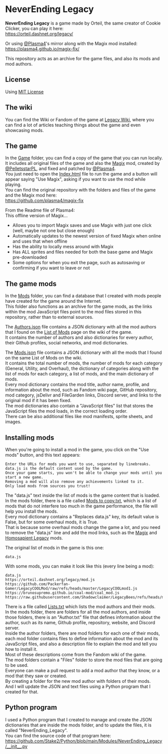 # NeverEnding Legacy

**NeverEnding Legacy** is a game made by Orteil, the same creator of Cookie Clicker, you can play it here:<br>
https://orteil.dashnet.org/legacy/

Or using [@Plasma4](https://github.com/plasma4)'s mirror along with the Magix mod installed:<br>
https://plasma4.github.io/magix-fix/

This repository acts as an archive for the game files, and also its mods and mod authors.

## License
Using [MIT License](https://github.com/Stake2/NeverEnding_Legacy/blob/main/LICENSE)<br>

## The wiki
You can find the Wiki or Fandom of the game at [Legacy Wiki](https://legacygame.fandom.com/), where you can find a lot of articles teaching things about the game and even showcasing mods.

## The game
In the [Game](https://github.com/Stake2/NeverEnding_Legacy/tree/main/Game) folder, you can find a copy of the game that you can run locally.<br>
It includes all original files of the game and also the [Magix](https://github.com/Stake2/NeverEnding_Legacy/tree/main/Mods/PelletsstarPL/Magix/) mod, created by [@PelletsstarPL](https://github.com/pelletsstarPL/), and fixed and patched by [@Plasma4](https://github.com/plasma4/).<br>
You just need to open the [Index.html](https://github.com/Stake2/NeverEnding_Legacy/blob/main/Game/index.html) file to run the game and a button will appear saying "Use Magix", asking if you want to use the mod while playing.<br>
You can find the original repository with the folders and files of the game and the Magix mod here:<br>
https://github.com/plasma4/magix-fix

From the Readme file of Plasma4:<br>
This offline version of Magix...
- Allows you to import Magix saves and use Magix with just one click (well, maybe not one but close enough)
- Automatically updates to the newest version of fixed Magix when online and uses that when offline
- Has the ability to locally mess around with Magix
- Has ALL sprites and files needed for both the base game and Magix pre-downloaded
- Some options for when you exit the page, such as autosaving or confirming if you want to leave or not

## The game mods
In the [Mods](https://github.com/Stake2/NeverEnding_Legacy/tree/main/Mods) folder, you can find a database that I created with mods people have created for the game around the Internet.<br>
This folder also functions as an archive for the game mods, as the links within the mod JavaScript files point to the mod files stored in this repository, rather than to external sources.

The [Authors.json](https://github.com/Stake2/NeverEnding_Legacy/blob/main/Mods/Authors.json) file contains a JSON dictionary with all the mod authors that I found on the [List of Mods](https://legacygame.fandom.com/wiki/List_of_Mods) page on the wiki of the game.<br>
It contains the number of authors and also dictionaries for every author, their Github profiles, social networks, and mod dictionaries.<br>

The [Mods.json](https://github.com/Stake2/NeverEnding_Legacy/blob/main/Mods/Mods.json) file contains a JSON dictionary with all the mods that I found on the same List of Mods on the wiki.<br>
It contains the total number of mods, the number of mods for each category (General, Utility, and Overhaul), the dictionary of categories along with the list of mods for each category, a list of mods, and the main dictionary of mods.<br>
Every mod dictionary contains the mod title, author name, profile, and information about the mod, such as Fandom wiki page, GitHub repository, mod category, jsDelivr and FileGarden links, Discord server, and links to the original mod if it has been fixed.<br>
The mod dictionaries also contain a "JavaScript files" list that stores the JavaScript files the mod loads, in the correct loading order.<br>
There can be also additional files like mod manifests, sprite sheets, and images.<br>

## Installing mods
When you're going to install a mod in the game, you click on the "Use mods" button, and this text appears:
```
Enter the URLs for mods you want to use, separated by linebreaks.
data.js is the default content used by the game.
Once your game starts, you won't be able to change your mods until you start a new game.
Removing a mod will also remove any achievements linked to it.
Only load mods from sources you trust!
```
The "data.js" text inside the list of mods is the game content that is loaded.<br>
In the mods folder, there is a file called [Mods to copy.txt](https://github.com/Stake2/NeverEnding_Legacy/blob/main/Mods/Mods%20to%20copy.txt), which is a list of mods that do not interfere too much in the game performance, the file will help you install the mods.<br>
Every mod dictionary contains a "Replaces data.js" key, its default value is False, but for some overhaul mods, it is True.<br>
That is because some overhaul mods change the game a lot, and you need to remove the "data.js" line and add the mod links, such as the [Magix](https://github.com/Stake2/NeverEnding_Legacy/tree/main/Mods/PelletsstarPL/Magix/) and [Homosapient Legacy](https://github.com/Stake2/NeverEnding_Legacy/tree/main/Mods/Chenxing61/Homosapient%20Legacy/) mods.

The original list of mods in the game is this one:
```
data.js
```

With some mods, you can make it look like this (every line being a mod):
```
data.js
https://orteil.dashnet.org/legacy/mod.js
https://github.com/Packerfan-Gamer/LegacyCOOLMod/raw/refs/heads/master/LegacyCOOLmod1.js
https://brunosupremo.github.io/coal-mod/coal_mod.js
https://raw.githubusercontent.com/Shadowclaimer/LegacyBees/refs/heads/master/modBees.js
```

There is a file called [Lists.txt](https://github.com/Stake2/NeverEnding_Legacy/blob/main/Mods/Lists.txt) which lists the mod authors and their mods.<br>
In the mods folder, there are folders for all the mod authors, and inside those folders, there is an "Author.txt" file that defines information about the author, such as its name, Github profile, repository, website, and Discord server.<br>
Inside the author folders, there are mod folders for each one of their mods, each mod folder contains files to define information about the mod and its JavaScript files, and also a description file to explain the mod and tell you how to install it.<br>
Most of these descriptions come from the Fandom wiki of the game.<br>
The mod folders contain a "Files" folder to store the mod files that are going to be used.<br>
Everyone can make a pull request to add a mod author that they know, or a mod that they saw or created.<br>
By creating a folder for the new mod author with folders of their mods.<br>
And I will update the JSON and text files using a Python program that I created for that.

## Python program
I used a Python program that I created to manage and create the JSON dictionaries that are inside the mods folder, and to update the files, it is called "NeverEnding_Legacy".<br>
You can find the source code of that program here:<br>
https://github.com/Stake2/Python/blob/main/Modules/NeverEnding_Legacy/__init__.py